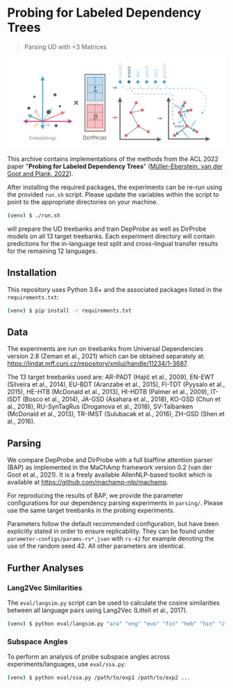 # Probing for Labeled Dependency Trees

> Parsing UD with <3 Matrices

![Embeddings are multiplied with matrix B and L to transform them into a tree structural subspace and label subspace. Node with highest root probability sets directionality of all edges by pointing them away. Edges are labeled according to child embedding label from L.](header.png)

This archive contains implementations of the methods from the ACL 2022 paper "**Probing for Labeled Dependency Trees**" ([Müller-Eberstein, van der Goot and Plank, 2022](https://personads.me/x/acl-2022-paper)).

After installing the required packages, the experiments can be re-run using the provided `run.sh` script. Please update the variables within the script to point to the appropriate directories on your machine.

```bash
(venv) $ ./run.sh
```

will prepare the UD treebanks and train DepProbe as well as DirProbe models on all 13 target treebanks. Each experiment directory will contain predictions for the in-language test split and cross-lingual transfer results for the remaining 12 languages.

## Installation

This repository uses Python 3.6+ and the associated packages listed in the `requirements.txt`:

```bash
(venv) $ pip install -r requirements.txt
```

## Data

The experiments are run on treebanks from Universal Dependencies version 2.8 (Zeman et al., 2021) which can be obtained separately at: https://lindat.mff.cuni.cz/repository/xmlui/handle/11234/1-3687.

The 13 target treebanks used are: AR-PADT (Hajič et al., 2009), EN-EWT (Silveira et al., 2014), EU-BDT (Aranzabe et al., 2015), FI-TDT (Pyysalo et al., 2015), HE-HTB (McDonald et al., 2013), HI-HDTB (Palmer et al., 2009), IT-ISDT (Bosco et al., 2014), JA-GSD (Asahara et al., 2018), KO-GSD (Chun et al., 2018), RU-SynTagRus (Droganova et al., 2018), SV-Talbanken (McDonald et al., 2013), TR-IMST (Sulubacak et al., 2016), ZH-GSD (Shen et al., 2016).

## Parsing

We compare DepProbe and DirProbe with a full biaffine attention parser (BAP) as implemented in the MaChAmp framework version 0.2 (van der Goot et al., 2021). It is a freely available AllenNLP-based toolkit which is available at https://github.com/machamp-nlp/machamp.

For reproducing the results of BAP, we provide the parameter configurations for our dependency parsing experiments in `parsing/`. Please use the same target treebanks in the probing experiments.

Parameters follow the default recommended configuration, but have been explicitly stated in order to ensure replicability. They can be found under `parameter-configs/params-rs*.json` with `rs-42` for example denoting the use of the random seed 42. All other parameters are identical.

## Further Analyses

### Lang2Vec Similarities

The `eval/langsim.py` script can be used to calculate the cosine similarities between all language pairs using Lang2Vec (Littell et al., 2017).

```bash
(venv) $ python eval/langsim.py "ara" "eng" "eus" "fin" "heb" "hin" "ita" "jpn" "kor" "rus" "swe" "tur" "zho"
```

### Subspace Angles

To perform an analysis of probe subspace angles across experiments/languages, use `eval/ssa.py`:

```bash
(venv) $ python eval/ssa.py /path/to/exp1 /path/to/exp2 ...
```

